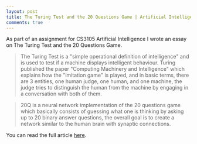 ```yaml
---
layout: post
title: The Turing Test and the 20 Questions Game | Artificial Intelligence
comments: true
---
```


As part of an assignment for CS3105 Artificial Intelligence I wrote an essay on The Turing Test and the 20 Questions Game.

>The Turing Test is a "simple operational definition of intelligence" and is used to test if a machine displays intelligent behaviour. Turing published the paper "Computing Machinery and Intelligence" which explains how the "imitation game" is played, and in basic terms, there are 3 entities, one human judge, one human, and one machine, the judge tries to distinguish the human from the machine by engaging in a conversation with both of them.

>20Q is a neural network implementation of the 20 questions game which basically consists of guessing what one is thinking by asking up to 20 binary answer questions, the overall goal is to create a network similar to the human brain with synaptic connections.

You can read the full article [here](/assets/articles/the-turing-test-and-the-20-questions-game-artificial-intelligence.pdf).